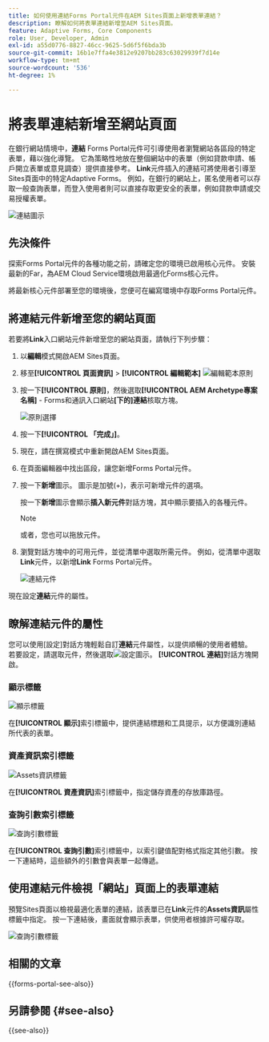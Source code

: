 ```yaml
---
title: 如何使用連結Forms Portal元件在AEM Sites頁面上新增表單連結？
description: 瞭解如何將表單連結新增至AEM Sites頁面。
feature: Adaptive Forms, Core Components
role: User, Developer, Admin
exl-id: a55d0776-8827-46cc-9625-5d6f5f6bda3b
source-git-commit: 16b1e7ffa4e3812e9207bb283c63029939f7d14e
workflow-type: tm+mt
source-wordcount: '536'
ht-degree: 1%

---
```


# 將表單連結新增至網站頁面

在銀行網站情境中，**連結** Forms Portal元件可引導使用者瀏覽網站各區段的特定表單，藉以強化導覽。 它為策略性地放在整個網站中的表單（例如貸款申請、帳戶開立表單或意見調查）提供直接參考。 **Link**&#x200B;元件插入的連結可將使用者引導至Sites頁面中的特定Adaptive Forms。 例如，在銀行的網站上，匿名使用者可以存取一般查詢表單，而登入使用者則可以直接存取更安全的表單，例如貸款申請或交易授權表單。

![連結圖示](/help/forms/assets/link-forms.png)

## 先決條件

探索Forms Portal元件的各種功能之前，請確定您的環境已啟用核心元件。 安裝最新的Far，為AEM Cloud Service環境啟用最適化Forms核心元件。

將最新核心元件部署至您的環境後，您便可在編寫環境中存取Forms Portal元件。

## 將連結元件新增至您的網站頁面

若要將&#x200B;**Link**&#x200B;入口網站元件新增至您的網站頁面，請執行下列步驟：

1. 以&#x200B;**編輯**&#x200B;模式開啟AEM Sites頁面。
1. 移至&#x200B;**[!UICONTROL 頁面資訊]** > **[!UICONTROL 編輯範本]**
   ![編輯範本原則](/help/forms/assets/save-form-as-draft-edit-template.png)

1. 按一下&#x200B;**[!UICONTROL 原則]**，然後選取&#x200B;**[!UICONTROL AEM Archetype專案名稱]** - Forms和通訊入口網站&#x200B;**[下的]連結**&#x200B;核取方塊。

   ![原則選擇](/help/forms/assets/add-link.png)

1. 按一下&#x200B;**[!UICONTROL 「完成」]**。
1. 現在，請在撰寫模式中重新開啟AEM Sites頁面。
1. 在頁面編輯器中找出區段，讓您新增Forms Portal元件。

1. 按一下&#x200B;**新增**&#x200B;圖示。 圖示是加號(+)，表示可新增元件的選項。

   按一下&#x200B;**新增**&#x200B;圖示會顯示&#x200B;**插入新元件**&#x200B;對話方塊，其中顯示要插入的各種元件。

   >[!NOTE]
   >
   > 或者，您也可以拖放元件。

1. 瀏覽對話方塊中的可用元件，並從清單中選取所需元件。 例如，從清單中選取&#x200B;**Link**&#x200B;元件，以新增&#x200B;**Link** Forms Portal元件。

   ![連結元件](/help/forms/assets/add-link-in-sites.png)

現在設定&#x200B;**連結**&#x200B;元件的屬性。

## 瞭解連結元件的屬性

您可以使用[設定]對話方塊輕鬆自訂&#x200B;**連結**&#x200B;元件屬性，以提供順暢的使用者體驗。 若要設定，請選取元件，然後選取![設定圖示](assets/configure_icon.png)。 **[!UICONTROL 連結]**&#x200B;對話方塊開啟。

### 顯示標籤

![顯示標籤](/help/forms/assets/link-asset-tab.png)

在&#x200B;**[!UICONTROL 顯示]**&#x200B;索引標籤中，提供連結標題和工具提示，以方便識別連結所代表的表單。

### 資產資訊索引標籤

![Assets資訊標籤](/help/forms/assets/link-asset-info.png)

在&#x200B;**[!UICONTROL 資產資訊]**&#x200B;索引標籤中，指定儲存資產的存放庫路徑。

### 查詢引數索引標籤

![查詢引數標籤](/help/forms/assets/link-query-tab.png)

在&#x200B;**[!UICONTROL 查詢引數]**&#x200B;索引標籤中，以索引鍵值配對格式指定其他引數。 按一下連結時，這些額外的引數會與表單一起傳遞。

## 使用連結元件檢視「網站」頁面上的表單連結

預覽Sites頁面以檢視最適化表單的連結，該表單已在&#x200B;**Link**&#x200B;元件的&#x200B;**Assets資訊**&#x200B;屬性標籤中指定。 按一下連結後，畫面就會顯示表單，供使用者根據許可權存取。

![查詢引數標籤](/help/forms/assets/link-forms.png)

## 相關的文章

{{forms-portal-see-also}}

## 另請參閱 {#see-also}

{{see-also}}
